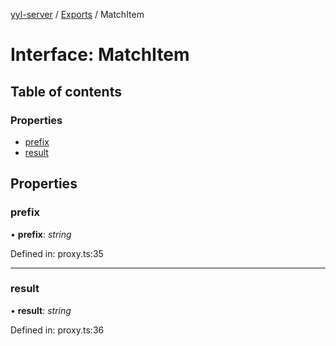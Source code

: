 [yyl-server](../README.md) / [Exports](../modules.md) / MatchItem

# Interface: MatchItem

## Table of contents

### Properties

- [prefix](matchitem.md#prefix)
- [result](matchitem.md#result)

## Properties

### prefix

• **prefix**: *string*

Defined in: proxy.ts:35

___

### result

• **result**: *string*

Defined in: proxy.ts:36

